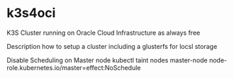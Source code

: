 # k3s4oci
K3S Cluster running on Oracle Cloud Infrastructure as always free

Description how to setup a cluster including a glusterfs for locsl storage

Disable Scheduling on Master node
kubectl taint nodes master-node node-role.kubernetes.io/master=effect:NoSchedule
